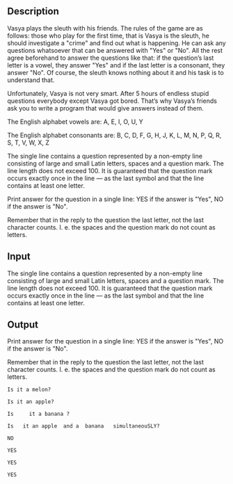 ## Description

<div><p>Vasya plays the sleuth with his friends. The rules of the game are as follows: those who play for the first time, that is Vasya is the sleuth, he should investigate a "crime" and find out what is happening. He can ask any questions whatsoever that can be answered with "Yes" or "No". All the rest agree beforehand to answer the questions like that: if the question’s last letter is a vowel, they answer "Yes" and if the last letter is a consonant, they answer "No". Of course, the sleuth knows nothing about it and his task is to understand that.</p><p>Unfortunately, Vasya is not very smart. After 5 hours of endless stupid questions everybody except Vasya got bored. That’s why Vasya’s friends ask you to write a program that would give answers instead of them.</p><p>The English alphabet vowels are: A, E, I, O, U, Y</p><p>The English alphabet consonants are: B, C, D, F, G, H, J, K, L, M, N, P, Q, R, S, T, V, W, X, Z</p></div><div class="input-specification"><p>The single line contains a question represented by a non-empty line consisting of large and small Latin letters, spaces and a question mark. The line length does not exceed 100. It is guaranteed that the question mark occurs exactly once in the line — as the last symbol and that the line contains at least one letter.</p></div><div class="output-specification"><p>Print answer for the question in a single line: <span class="tex-font-style-tt">YES</span> if the answer is "Yes", <span class="tex-font-style-tt">NO</span> if the answer is "No".</p><p>Remember that in the reply to the question the last <span class="tex-font-style-bf">letter</span>, not the last character counts. I. e. the spaces and the question mark do not count as letters.</p></div>

## Input

<p>The single line contains a question represented by a non-empty line consisting of large and small Latin letters, spaces and a question mark. The line length does not exceed 100. It is guaranteed that the question mark occurs exactly once in the line — as the last symbol and that the line contains at least one letter.</p>

## Output

<p>Print answer for the question in a single line: <span class="tex-font-style-tt">YES</span> if the answer is "Yes", <span class="tex-font-style-tt">NO</span> if the answer is "No".</p><p>Remember that in the reply to the question the last <span class="tex-font-style-bf">letter</span>, not the last character counts. I. e. the spaces and the question mark do not count as letters.</p>





```input1
Is it a melon?

```




```input2
Is it an apple?

```




```input3
Is     it a banana ?

```




```input4
Is   it an apple  and a  banana   simultaneouSLY?

```




```output1
NO

```




```output2
YES

```




```output3
YES

```




```output4
YES

```


